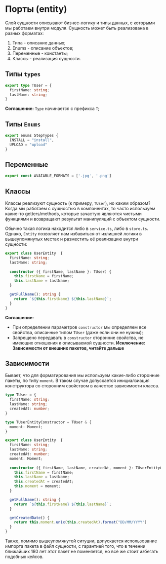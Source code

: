 # **Порты (entity)**

Слой сущности описывают бизнес-логику и типы данных, с которыми мы работаем внутри модуля. Сущность может быть реализована в разных форматах:

1. Типа - описание данных;
2. Enums - описание объектов;
3. Переменные - константы;
4. Классы - реализация сущности.

## **Типы `types`**

```typescript
export type TUser = {
  firstName: string;
  lastName: string;
}
```

>
  **Соглашение:**
  `Type` начинается с префикса `T`;
>

## **Типы `Enums`**

```typescript
export enums StepTypes {
  INSTALL = "install",
  UPLOAD = "upload"
}
```

## **Переменные**

```typescript
export const AVAIABLE_FORMATS = ['.jpg', '.png']
```

## **Классы**

Классы реализуют сущность (к примеру, `TUser`), но каким образом? Когда мы работаем с сущностью в компонентах, то часто используем какие-то getters/methods, которые зачастую являются чистыми функциями и возвращают результат манипуляций с объектом сущности.

Обычно такая логика находится либо в `service.ts`, либо в `store.ts`. Однако, `Entity` позволяет нам избавиться от излишней логики в вышеупомянутых местах и разместить её реализацию внутри сущности:

```typescript
export class UserEntity  {
  firstName: string;
  lastName: string;
  
  constructor ({ firstName, lastName }: TUser) {
    this.firstName = firstName;
    this.lastName = lastName;
  }

  getFullName(): string {
    return `${this.firstName} ${this.lastName}`;
  }
}
```
>
  **Соглашение:**
  - При определении параметров `constructor` мы определяем все свойства, описанные типом `TUser` (даже если они не нужны);
  - Запрещено передавать в `constructor` сторонние свойства, не имеющих отношения к описываемой сущности. **Исключение: Зависимости от внешних пакетов, читайте дальше**
>

## **Зависимости**

Бывает, что для форматирования мы используем какие-либо сторонние пакеты, по типу `moment`. В таком случае допускается инициалзиация конструктора со сторонним свойством в качестве зависимости класса.

```typescript
type TUser = {
  firstName: string;
  lastName: string;
  createdAt: number;
}

type TUserEntityConstructor = TUser & {
  moment: Moment;
}

export class UserEntity  {
  firstName: string;
  lastName: string;
  createdAt: number;
  moment: Moment;
  
  constructor ({ firstName, lastName, createdAt, moment }: TUserEntityConstructor) {
    this.firstName = firstName;
    this.lastName = lastName;
    this.createdAt = createdAt;
    this.moment = moment;
  }

  getFullName(): string {
    return `${this.firstName} ${this.lastName}`;
  }

  getCreatedDate() {
    return this.moment.unix(this.createdAt).format("DD/MM/YYYY")
  }
}
```

Также, помимо вышеупомянутой ситуции, допускается использование импорта пакета в файл сущности, с гарантией того, что в течении ближайших 180 лет этот пакет не поменяется, но всё же стоит избегать подобных кейсов.
